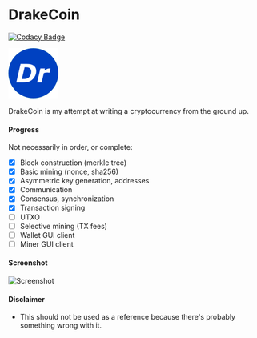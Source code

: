 # DrakeCoin

[![Codacy Badge](https://api.codacy.com/project/badge/Grade/08bd440505384869b9e5bbe23137a70c)](https://www.codacy.com/app/ihatecsv/DrakeCoin?utm_source=github.com&amp;utm_medium=referral&amp;utm_content=ihatecsv/DrakeCoin&amp;utm_campaign=Badge_Grade)

![DrakeCoin](https://raw.githubusercontent.com/ihatecsv/DrakeCoin/master/drakecoin.png)

DrakeCoin is my attempt at writing a cryptocurrency from the ground up.

#### Progress
Not necessarily in order, or complete:
- [x] Block construction (merkle tree)
- [x] Basic mining (nonce, sha256)
- [x] Asymmetric key generation, addresses
- [x] Communication
- [x] Consensus, synchronization
- [x] Transaction signing
- [ ] UTXO
- [ ] Selective mining (TX fees)
- [ ] Wallet GUI client
- [ ] Miner GUI client

#### Screenshot
![Screenshot](https://i.imgur.com/Rx5viV7.png)

#### Disclaimer
* This should not be used as a reference because there's probably something wrong with it.
